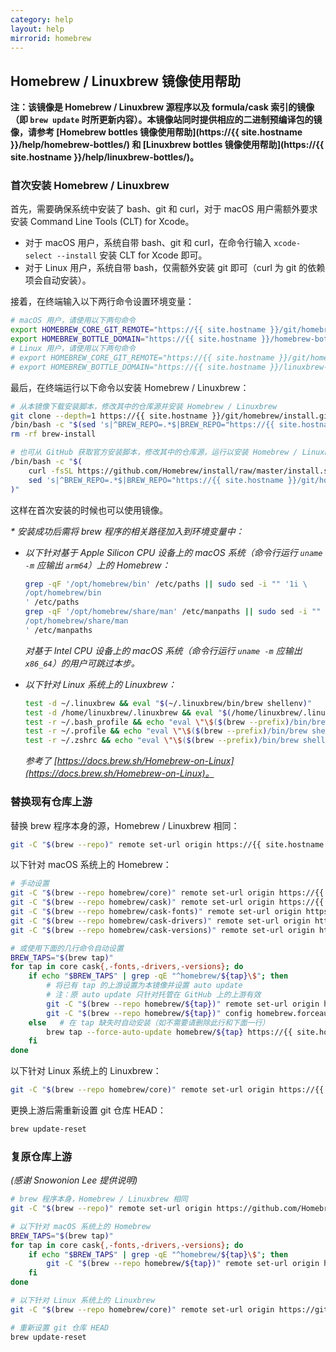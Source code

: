 ```yaml
---
category: help
layout: help
mirrorid: homebrew
---
```


## Homebrew / Linuxbrew 镜像使用帮助

**注：该镜像是 Homebrew / Linuxbrew 源程序以及 formula/cask 索引的镜像（即 `brew update` 时所更新内容）。本镜像站同时提供相应的二进制预编译包的镜像，请参考 [Homebrew bottles 镜像使用帮助](https://{{ site.hostname }}/help/homebrew-bottles/) 和 [Linuxbrew bottles 镜像使用帮助](https://{{ site.hostname }}/help/linuxbrew-bottles/)。**

### 首次安装 Homebrew / Linuxbrew

首先，需要确保系统中安装了 bash、git 和 curl，对于 macOS 用户需额外要求安装 Command Line Tools (CLT) for Xcode。

- 对于 macOS 用户，系统自带 bash、git 和 curl，在命令行输入 `xcode-select --install` 安装 CLT for Xcode 即可。
- 对于 Linux 用户，系统自带 bash，仅需额外安装 git 即可（curl 为 git 的依赖项会自动安装）。

接着，在终端输入以下两行命令设置环境变量：

```bash
# macOS 用户，请使用以下两句命令
export HOMEBREW_CORE_GIT_REMOTE="https://{{ site.hostname }}/git/homebrew/homebrew-core.git"
export HOMEBREW_BOTTLE_DOMAIN="https://{{ site.hostname }}/homebrew-bottles"
# Linux 用户，请使用以下两句命令
# export HOMEBREW_CORE_GIT_REMOTE="https://{{ site.hostname }}/git/homebrew/linuxbrew-core.git"
# export HOMEBREW_BOTTLE_DOMAIN="https://{{ site.hostname }}/linuxbrew-bottles"
```

最后，在终端运行以下命令以安装 Homebrew / Linuxbrew：

```bash
# 从本镜像下载安装脚本，修改其中的仓库源并安装 Homebrew / Linuxbrew
git clone --depth=1 https://{{ site.hostname }}/git/homebrew/install.git brew-install
/bin/bash -c "$(sed 's|^BREW_REPO=.*$|BREW_REPO="https://{{ site.hostname }}/git/homebrew/brew.git"|g' brew-install/install.sh)"
rm -rf brew-install

# 也可从 GitHub 获取官方安装脚本，修改其中的仓库源，运行以安装 Homebrew / Linuxbrew
/bin/bash -c "$(
    curl -fsSL https://github.com/Homebrew/install/raw/master/install.sh |
    sed 's|^BREW_REPO=.*$|BREW_REPO="https://{{ site.hostname }}/git/homebrew/brew.git"|g'
)"
```

这样在首次安装的时候也可以使用镜像。

_* 安装成功后需将 brew 程序的相关路径加入到环境变量中：_

- _以下针对基于 Apple Silicon CPU 设备上的 macOS 系统（命令行运行 `uname -m` 应输出 `arm64`）上的 Homebrew：_

  ```bash
  grep -qF '/opt/homebrew/bin' /etc/paths || sudo sed -i "" '1i \
  /opt/homebrew/bin
  ' /etc/paths
  grep -qF '/opt/homebrew/share/man' /etc/manpaths || sudo sed -i "" '1i \
  /opt/homebrew/share/man
  ' /etc/manpaths
  ```

  _对基于 Intel CPU 设备上的 macOS 系统（命令行运行 `uname -m` 应输出 `x86_64`）的用户可跳过本步。_

- _以下针对 Linux 系统上的 Linuxbrew：_

  ```bash
  test -d ~/.linuxbrew && eval "$(~/.linuxbrew/bin/brew shellenv)"
  test -d /home/linuxbrew/.linuxbrew && eval "$(/home/linuxbrew/.linuxbrew/bin/brew shellenv)"
  test -r ~/.bash_profile && echo "eval \"\$($(brew --prefix)/bin/brew shellenv)\"" >>~/.bash_profile
  test -r ~/.profile && echo "eval \"\$($(brew --prefix)/bin/brew shellenv)\"" >>~/.profile
  test -r ~/.zshrc && echo "eval \"\$($(brew --prefix)/bin/brew shellenv)\"" >>~/.zshrc
  ```

  _参考了 [https://docs.brew.sh/Homebrew-on-Linux](https://docs.brew.sh/Homebrew-on-Linux)。_

### 替换现有仓库上游

替换 brew 程序本身的源，Homebrew / Linuxbrew 相同：

```bash
git -C "$(brew --repo)" remote set-url origin https://{{ site.hostname }}/git/homebrew/brew.git
```

以下针对 macOS 系统上的 Homebrew：

```bash
# 手动设置
git -C "$(brew --repo homebrew/core)" remote set-url origin https://{{ site.hostname }}/git/homebrew/homebrew-core.git
git -C "$(brew --repo homebrew/cask)" remote set-url origin https://{{ site.hostname }}/git/homebrew/homebrew-cask.git
git -C "$(brew --repo homebrew/cask-fonts)" remote set-url origin https://{{ site.hostname }}/git/homebrew/homebrew-cask-fonts.git
git -C "$(brew --repo homebrew/cask-drivers)" remote set-url origin https://{{ site.hostname }}/git/homebrew/homebrew-cask-drivers.git
git -C "$(brew --repo homebrew/cask-versions)" remote set-url origin https://{{ site.hostname }}/git/homebrew/homebrew-cask-versions.git

# 或使用下面的几行命令自动设置
BREW_TAPS="$(brew tap)"
for tap in core cask{,-fonts,-drivers,-versions}; do
    if echo "$BREW_TAPS" | grep -qE "^homebrew/${tap}\$"; then
        # 将已有 tap 的上游设置为本镜像并设置 auto update
        # 注：原 auto update 只针对托管在 GitHub 上的上游有效
        git -C "$(brew --repo homebrew/${tap})" remote set-url origin https://{{ site.hostname }}/git/homebrew/homebrew-${tap}.git
        git -C "$(brew --repo homebrew/${tap})" config homebrew.forceautoupdate true
    else   # 在 tap 缺失时自动安装（如不需要请删除此行和下面一行）
        brew tap --force-auto-update homebrew/${tap} https://{{ site.hostname }}/git/homebrew/homebrew-${tap}.git
    fi
done
```

以下针对 Linux 系统上的 Linuxbrew：

```bash
git -C "$(brew --repo homebrew/core)" remote set-url origin https://{{ site.hostname }}/git/homebrew/linuxbrew-core.git
```

更换上游后需重新设置 git 仓库 HEAD：

```bash
brew update-reset
```

### 复原仓库上游

_(感谢 Snowonion Lee 提供说明)_

```bash
# brew 程序本身，Homebrew / Linuxbrew 相同
git -C "$(brew --repo)" remote set-url origin https://github.com/Homebrew/brew.git

# 以下针对 macOS 系统上的 Homebrew
BREW_TAPS="$(brew tap)"
for tap in core cask{,-fonts,-drivers,-versions}; do
    if echo "$BREW_TAPS" | grep -qE "^homebrew/${tap}\$"; then
        git -C "$(brew --repo homebrew/${tap})" remote set-url origin https://github.com/Homebrew/homebrew-${tap}.git
    fi
done

# 以下针对 Linux 系统上的 Linuxbrew
git -C "$(brew --repo homebrew/core)" remote set-url origin https://github.com/Homebrew/linuxbrew-core.git

# 重新设置 git 仓库 HEAD
brew update-reset
```
